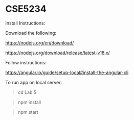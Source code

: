 # CSE5234
Install Instructions:

Download the following:

https://nodejs.org/en/download/

https://nodejs.org/download/release/latest-v18.x/

Follow instructions:

https://angular.io/guide/setup-local#install-the-angular-cli

To run app on local server:

>cd Lab 5

>npm install

>npm start
